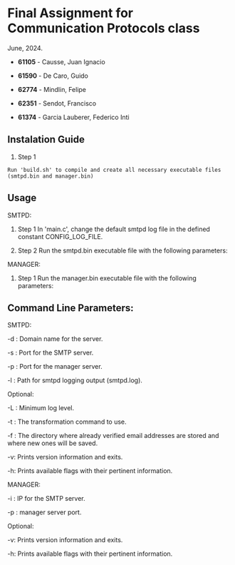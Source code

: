 # Final Assignment for Communication Protocols class
June, 2024.

* **61105** - Causse, Juan Ignacio

* **61590** - De Caro, Guido

* **62774** - Mindlin, Felipe

* **62351** - Sendot, Francisco

* **61374** - Garcia Lauberer, Federico Inti

## Instalation Guide

1. Step 1
```bash:
Run 'build.sh' to compile and create all necessary executable files
(smtpd.bin and manager.bin)
```
## Usage
SMTPD:
1. Step 1
   In 'main.c', change the default smtpd log file in the defined constant CONFIG_LOG_FILE.

2. Step 2
   Run the smtpd.bin executable file with the following parameters:
   
MANAGER:
1. Step 1
   Run the manager.bin executable file with the following parameters:

## Command Line Parameters:

SMTPD:

   -d <domain name>: Domain name for the server.
   
   -s <SMTP port>: Port for the SMTP server.
   
   -p <management port>: Port for the manager server.

   -l <log file path>: Path for smtpd logging output  (smtpd.log).
      
   Optional:
   
   -L <log level>: Minimum log level.
   
   -t <command path>: The transformation command to use.
   
   -f <vrfy dir>: The directory where already verified email addresses are stored and where new ones will be saved.
   
   -v: Prints version information and exits.
   
   -h: Prints available flags with their pertinent information.


MANAGER: 

   -i <SMTP server IP>: IP for the SMTP server.
   
   -p <Manager server port>: manager server port.

   Optional:
   
   -v: Prints version information and exits.
   
   -h: Prints available flags with their pertinent information.



   
